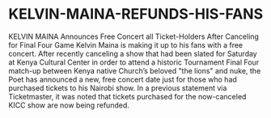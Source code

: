 # KELVIN-MAINA-REFUNDS-HIS-FANS
KELVIN MAINA Announces Free Concert all Ticket-Holders After Canceling for Final Four Game Kelvin Maina is making it up to his fans with a free concert.  After recently canceling a show that had been slated for Saturday at Kenya Cultural Center in order to attend a historic Tournament Final Four match-up between Kenya native Church’s beloved "the lions" and nuke, the Poet has announced a new, free concert date just for those who had purchased tickets to his Nairobi show. In a previous statement via Ticketmaster, it was noted that tickets purchased for the now-canceled KICC show are now being refunded.
